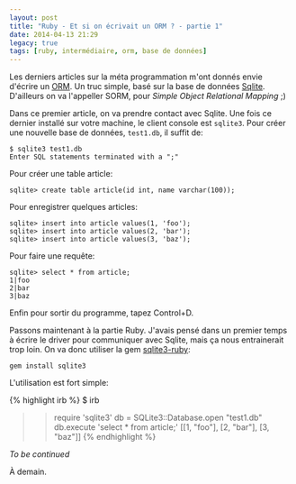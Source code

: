 ```yaml
---
layout: post
title: "Ruby - Et si on écrivait un ORM ? - partie 1"
date: 2014-04-13 21:29
legacy: true
tags: [ruby, intermédiaire, orm, base de données]
---
```




Les derniers articles sur la méta programmation m'ont donnés envie d'écrire
un [ORM](http://fr.wikipedia.org/wiki/Mapping_objet-relationnel).
Un truc simple, basé sur la base de données [Sqlite](https://www.sqlite.org/sqlite.html).
D'ailleurs on va l'appeller SORM, pour *Simple Object Relational Mapping* ;)

<!-- more -->

Dans ce premier article, on va prendre contact avec Sqlite. Une fois ce dernier
installé sur votre machine, le client console est `sqlite3`.
Pour créer une nouvelle base de données, `test1.db`, il suffit de:

    $ sqlite3 test1.db
    Enter SQL statements terminated with a ";"

Pour créer une table article:

    sqlite> create table article(id int, name varchar(100));

Pour enregistrer quelques articles:

    sqlite> insert into article values(1, 'foo');
    sqlite> insert into article values(2, 'bar');
    sqlite> insert into article values(3, 'baz');

Pour faire une requête:

    sqlite> select * from article;
    1|foo
    2|bar
    3|baz

Enfin pour sortir du programme, tapez Control+D.

Passons maintenant à la partie Ruby. J'avais pensé dans un premier temps à
écrire le driver pour communiquer avec Sqlite, mais ça nous entrainerait trop
loin. On va donc utiliser la gem [sqlite3-ruby](https://github.com/sparklemotion/sqlite3-ruby):

    gem install sqlite3

L'utilisation est fort simple:

{% highlight irb %}
$ irb
>> require 'sqlite3'
>> db = SQLite3::Database.open "test1.db"
>> db.execute 'select * from article;'
[[1, "foo"], [2, "bar"], [3, "baz"]]
{% endhighlight %}

*To be continued*



À demain.



